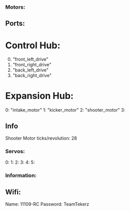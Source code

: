 ### Motors:

## Ports:

# Control Hub:

0. "front_left_drive"
1. "front_right_drive"
2. "back_left_drive"
3. "back_right_drive"

# Expansion Hub:

0: "intake_motor"
1: "kicker_motor"
2: "shooter_motor"
3:

## Info
Shooter Motor ticks/revolution: 28
### Servos:

0:
1:
2:
3:
4:
5:

### Information:

## Wifi:
Name: 11109-RC
Password: TeamTekerz